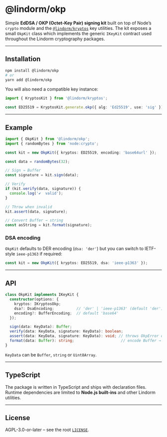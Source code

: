# @lindorm/okp

Simple **EdDSA / OKP (Octet-Key Pair) signing kit** built on top of Node’s `crypto` module and the
[`@lindorm/kryptos`](../kryptos) key utilities.  The kit exposes a small `OkpKit` class which
implements the generic `IKeyKit` contract used throughout the Lindorm cryptography packages.

---

## Installation

```bash
npm install @lindorm/okp
# or
yarn add @lindorm/okp
```

You will also need a compatible key instance:

```ts
import { KryptosKit } from '@lindorm/kryptos';

const ED25519 = KryptosKit.generate.okp({ alg: 'Ed25519', use: 'sig' });
```

---

## Example

```ts
import { OkpKit } from '@lindorm/okp';
import { randomBytes } from 'node:crypto';

const kit = new OkpKit({ kryptos: ED25519, encoding: 'base64url' });

const data = randomBytes(32);

// Sign → Buffer
const signature = kit.sign(data);

// Verify
if (kit.verify(data, signature)) {
  console.log('✔️  valid');
}

// Throw when invalid
kit.assert(data, signature);

// Convert Buffer → string
const asString = kit.format(signature);
```

### DSA encoding

`OkpKit` defaults to DER encoding (`dsa: 'der'`) but you can switch to IETF-style `ieee-p1363` if
required:

```ts
const kit = new OkpKit({ kryptos: ED25519, dsa: 'ieee-p1363' });
```

---

## API

```ts
class OkpKit implements IKeyKit {
  constructor(options: {
    kryptos: IKryptosOkp;
    dsa?: DsaEncoding;          // 'der' | 'ieee-p1363' (default 'der')
    encoding?: BufferEncoding;  // default 'base64'
  });

  sign(data: KeyData): Buffer;
  verify(data: KeyData, signature: KeyData): boolean;
  assert(data: KeyData, signature: KeyData): void; // throws OkpError on mismatch
  format(data: Buffer): string;                     // encode Buffer → string
}
```

`KeyData` can be `Buffer`, `string` or `Uint8Array`.

---

## TypeScript

The package is written in TypeScript and ships with declaration files.  Runtime dependencies are
limited to **Node.js built-ins** and other Lindorm utilities.

---

## License

AGPL-3.0-or-later – see the root [`LICENSE`](../../LICENSE).


